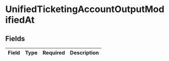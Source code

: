 # UnifiedTicketingAccountOutputModifiedAt


## Fields

| Field       | Type        | Required    | Description |
| ----------- | ----------- | ----------- | ----------- |